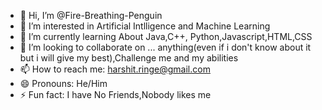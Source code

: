 - 👋 Hi, I’m @Fire-Breathing-Penguin
- 👀 I’m interested in Artificial Intlligence and Machine Learning
- 🌱 I’m currently learning About Java,C++, Python,Javascript,HTML,CSS 
- 💞️ I’m looking to collaborate on ... anything(even if i don't know about it but i will give my best),Challenge me and my abilities 
- 📫 How to reach me: harshit.ringe@gmail.com 
- 😄 Pronouns: He/Him
- ⚡ Fun fact: I have No Friends,Nobody likes me

<!---
Fire-Breathing-Penguin/Fire-Breathing-Penguin is a ✨ special ✨ repository because its `README.md` (this file) appears on your GitHub profile.
You can click the Preview link to take a look at your changes.
--->
